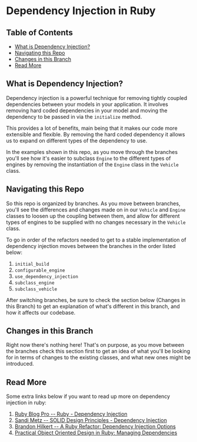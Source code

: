 # Dependency Injection in Ruby

## Table of Contents
- [What is Dependency Injection?](#what-is-dependency-injection)
- [Navigating this Repo](#navigating-this-repo)
- [Changes in this Branch](#changes-in-this-branch)
- [Read More](#read-more)

## What is Dependency Injection?

Dependency injection is a powerful technique for removing tightly coupled dependencies between your models in your application. It involves removing hard coded dependencies in your model and moving the dependency to be passed in via the `initialize` method. 

This provides a lot of benefits, main being that it makes our code more extensible and flexible. By removing the hard coded dependency it allows us to expand on different types of the dependency to use. 

In the examples shown in this repo, as you move through the branches you'll see how it's easier to subclass `Engine` to the different types of engines by removing the instantiation of the `Engine` class in the `Vehicle` class.


## Navigating this Repo

So this repo is organized by branches. As you move between branches, you'll see the differences and changes made on in our `Vehicle` and `Engine` classes to loosen up the coupling between them, and allow for different types of engines to be supplied with no changes necessary in the `Vehicle` class. 

To go in order of the refactors needed to get to a stable implementation of dependency injection moves between the branches in the order listed below:

1) `initial_build` 
2) `configurable_engine`
3) `use_dependency_injection`
4) `subclass_engine`
5) `subclass_vehicle`

After switching branches, be sure to check the section below (Changes in this Branch) to get an explanation of what's different in this branch, and how it affects our codebase.

## Changes in this Branch

Right now there's nothing here! That's on purpose, as you move between the branches check this section first to get an idea of what you'll be looking for in terms of changes to the existing classes, and what new ones might be introduced.

## Read More

Some extra links below if you want to read up more on dependency injection in ruby:
1) [Ruby Blog Pro -- Ruby - Dependency Injection](http://rubyblog.pro/2016/10/ruby-dependency-injection)
2) [Sandi Metz -- SOLID Design Principles - Dependency Injection](https://www.sandimetz.com/blog/2009/03/21/solid-design-principles)
3) [Brandon Hilkert -- A Ruby Refactor: Dependency Injection Options](https://brandonhilkert.com/blog/a-ruby-refactor-exploring-dependency-injection-options/)
4) [Practical Object Oriented Design in Ruby: Managing Dependencies](http://www.informit.com/articles/article.aspx?p=1946176&seqNum=2)
